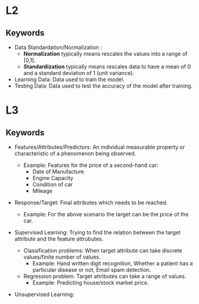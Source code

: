 # L2

## Keywords

-   Data Standardation/Normalization :
    -   **Normalization** typically means rescales the values into a range of [0,1].
    -   **Standardization** typically means rescales data to have a mean of 0 and a standard deviation of 1 (unit variance).
-   Learning Data: Data used to train the model.
-   Testing Data: Data used to test the accuracy of the model after training.

# L3

## Keywords

-   Features/Attributes/Predictors: An individual measurable property or characteristic of a phenomenon being observed.

    -   Example: Features for the price of a second-hand car:
        -   Date of Manufacture
        -   Engine Capacity
        -   Condition of car
        -   Mileage

-   Response/Target: Final attributes which needs to be reached.

    -   Example: For the above scenario the target can be the price of the car.

-   Supervised Learning: Trying to find the relation between the target attribute and the feature attrubutes.
    -   Classification problems: When target attribute can take discrete values/finite number of values.
        -   Example: Hand written digit recognition, Whether a patient has a particular disease or not, Email spam detection.
    -   Regression problem: Target attributes can take a range of values.
        -   Example: Predicting house/stock market price.
-   Unsupervised Learning:
